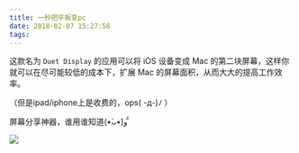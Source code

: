 ```yaml
---
title: 一秒把平板变pc
date: 2018-02-07 15:27:58
tags:
---
```

这款名为 `Duet Display` 的应用可以将 iOS 设备变成 Mac 的第二块屏幕，这样你就可以在尽可能较低的成本下，扩展 Mac 的屏幕面积，从而大大的提高工作效率。

（但是ipad/iphone上是收费的，ops( -д-)ﾉ ）

屏幕分享神器，谁用谁知道(•̀ᴗ•́)و ̑̑

![](http://rachel-blog.oss-cn-beijing.aliyuncs.com/2018-2/pad-pc.png)